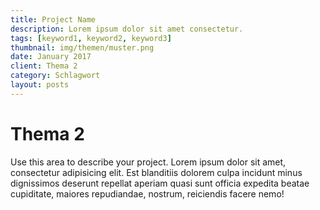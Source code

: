 ```yaml
---
title: Project Name
description: Lorem ipsum dolor sit amet consectetur.
tags: [keyword1, keyword2, keyword3]
thumbnail: img/themen/muster.png
date: January 2017
client: Thema 2
category: Schlagwort
layout: posts
---
```

# Thema 2
Use this area to describe your project. Lorem ipsum dolor sit amet, consectetur adipisicing elit. Est blanditiis dolorem culpa incidunt minus dignissimos deserunt repellat aperiam quasi sunt officia expedita beatae cupiditate, maiores repudiandae, nostrum, reiciendis facere nemo!
